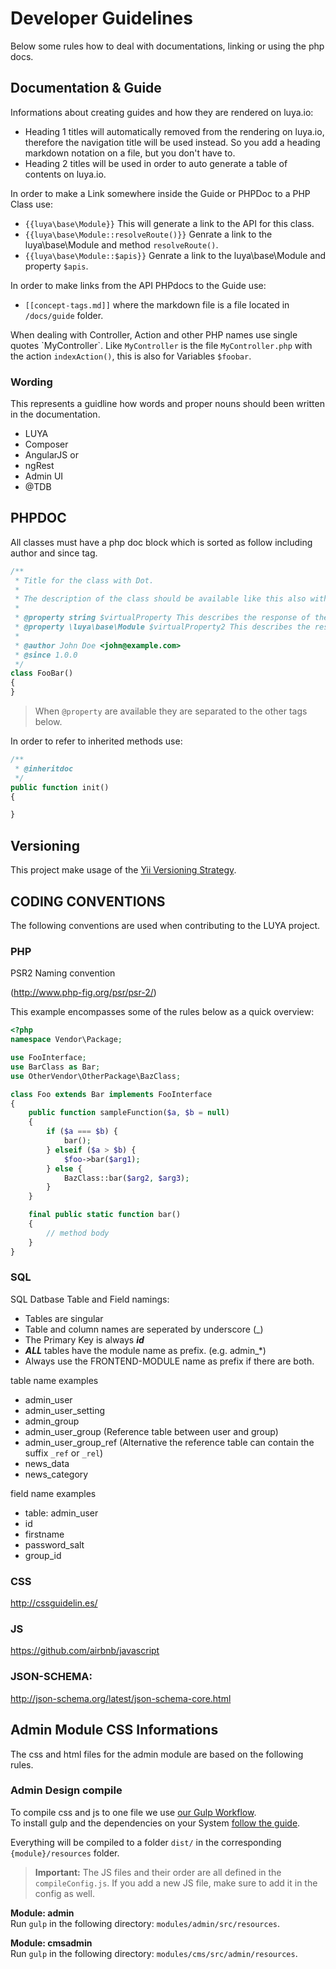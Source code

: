 # Developer Guidelines

Below some rules how to deal with documentations, linking or using the php docs.

## Documentation & Guide

Informations about creating guides and how they are rendered on luya.io:

+ Heading 1 titles will automatically removed from the rendering on luya.io, therefore the navigation title will be used instead. So you add a heading markdown notation on a file, but you don't have to.
+ Heading 2 titles will be used in order to auto generate a table of contents on luya.io.

In order to make a Link somewhere inside the Guide or PHPDoc to a PHP Class use:

+ `{{luya\base\Module}}` This will generate a link to the API for this class.
+ `{{luya\base\Module::resolveRoute()}}` Genrate a link to the luya\base\Module and method `resolveRoute()`.
+ `{{luya\base\Module::$apis}}` Genrate a link to the luya\base\Module and property `$apis`.

In order to make links from the API PHPdocs to the Guide use:

+ `[[concept-tags.md]]` where the markdown file is a file located in `/docs/guide` folder.

When dealing with Controller, Action and other PHP names use single quotes \`MyController\`. Like `MyController` is the file `MyController.php` with the action `indexAction()`, this is also for Variables `$foobar`.

### Wording

This represents a guidline how words and proper nouns should been written in the documentation.

+ LUYA
+ Composer
+ AngularJS or 
+ ngRest
+ Admin UI
+ @TDB


## PHPDOC

All classes must have a php doc block which is sorted as follow including author and since tag.

```php
/**
 * Title for the class with Dot.
 *
 * The description of the class should be available like this also with a dot at the end.
 *
 * @property string $virtualProperty This describes the response of the vritualProperty
 * @property \luya\base\Module $virtualProperty2 This describes the response but ensures class linkable IDE abilities.
 *
 * @author John Doe <john@example.com>
 * @since 1.0.0 
 */
class FooBar()
{
}
```

> When `@property` are available they are separated to the other tags below.
 
In order to refer to inherited methods use:

```php
/**
 * @inheritdoc
 */
public function init()
{

}
```

## Versioning

This project make usage of the [Yii Versioning Strategy](https://github.com/yiisoft/yii2/blob/master/docs/internals/versions.md).

## CODING CONVENTIONS

The following conventions are used when contributing to the LUYA project.

### PHP 

PSR2 Naming convention

(http://www.php-fig.org/psr/psr-2/)

This example encompasses some of the rules below as a quick overview:

```php
<?php
namespace Vendor\Package;

use FooInterface;
use BarClass as Bar;
use OtherVendor\OtherPackage\BazClass;

class Foo extends Bar implements FooInterface
{
    public function sampleFunction($a, $b = null)
    {
        if ($a === $b) {
            bar();
        } elseif ($a > $b) {
            $foo->bar($arg1);
        } else {
            BazClass::bar($arg2, $arg3);
        }
    }

    final public static function bar()
    {
        // method body
    }
}
```

### SQL

SQL Datbase Table and Field namings:

+ Tables are singular
+ Table and column names are seperated by underscore (_)
+ The Primary Key is always ***id***
+ ***ALL*** tables have the module name as prefix. (e.g. admin_*)
+ Always use the FRONTEND-MODULE name as prefix if there are both.

table name examples

+ admin_user
+ admin_user_setting
+ admin_group
+ admin_user_group (Reference table between user and group)
+ admin_user_group_ref (Alternative the reference table can contain the suffix `_ref` or `_rel`)
+ news_data
+ news_category

field name examples

+ table: admin_user
+ id
+ firstname
+ password_salt
+ group_id

### CSS

http://cssguidelin.es/

### JS

https://github.com/airbnb/javascript

### JSON-SCHEMA:

http://json-schema.org/latest/json-schema-core.html


## Admin Module CSS Informations

The css and html files for the admin module are based on the following rules.

### Admin Design compile

To compile css and js to one file we use [our Gulp Workflow](https://github.com/zephir/zephir-gulp-workflow).  
To install gulp and the dependencies on your System [follow the guide](https://github.com/zephir/zephir-gulp-workflow#dependencies).

Everything will be compiled to a folder `dist/` in the corresponding `{module}/resources` folder.

> **Important:** The JS files and their order are all defined in the `compileConfig.js`. If you add a new JS file, make sure to add it in the config as well.

**Module: admin**  
Run `gulp` in the following directory: `modules/admin/src/resources`.

**Module: cmsadmin**  
Run `gulp` in the following directory: `modules/cms/src/admin/resources`.
